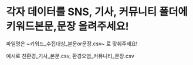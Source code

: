 # 각자 데이터를 SNS, 기사, 커뮤니티 폴더에 키워드본문,문장 올려주세요!

파일명은 ~키워드\_수집대상_본문or문장.csv~  로 맞춰주세요!

예시로 친환경\_기사\_본문.csv,  환경오염\_커뮤니티\_문장.csv


